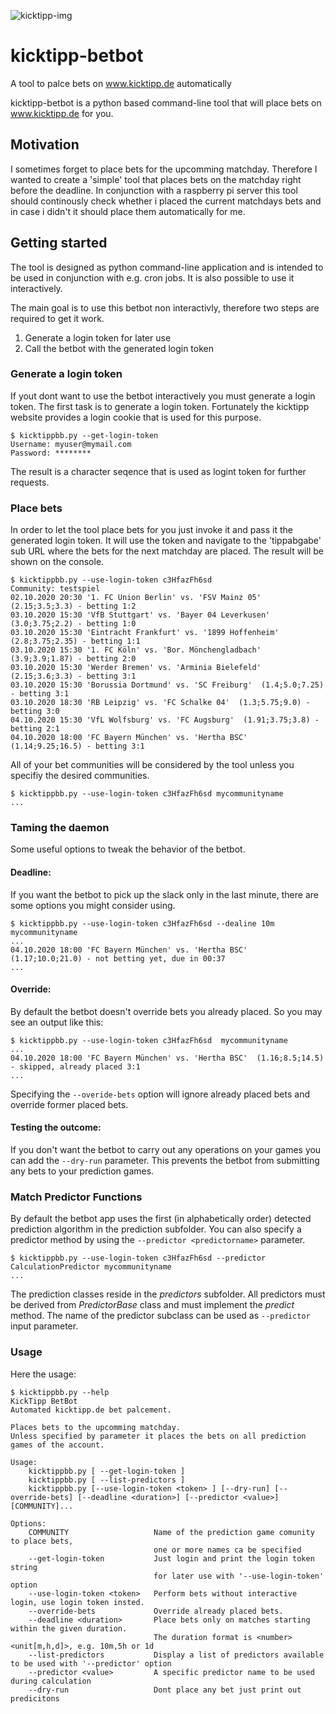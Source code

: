 ![kicktipp-img]

[kicktipp-img]: https://www.kicktipp.de/assets/img/cb1059167120/assets/img/illu/startseite.png "Kicktipp"

kicktipp-betbot
===============

A tool to palce bets on www.kicktipp.de automatically

kicktipp-betbot is a python based command-line tool that will place bets on www.kicktipp.de for you.

Motivation
----------

I sometimes forget to place bets for the upcomming matchday. Therefore I wanted to create a 'simple' tool that places bets on the matchday right before the deadline. In conjunction with a raspberry pi server this tool should continously check whether i placed the current matchdays bets and in case i didn't it should place them automatically for me.

Getting started
---------------

The tool is designed as python command-line application and is intended to be used in conjunction with e.g. cron jobs.
It is also possible to use it interactively.

The main goal is to use this betbot non interactivly, therefore two steps are required to get it work.

1. Generate a login token for later use
2. Call the betbot with the generated login token

### Generate a login token
If yout dont want to use the betbot interactively you must generate a login token.
The first task is to generate a login token. Fortunately the kicktipp website provides a login cookie that is used for this purpose.

```console
$ kicktippbb.py --get-login-token
Username: myuser@mymail.com
Password: ********
```
The result is a character seqence that is used as logint token for further requests.

### Place bets
In order to let the tool place bets for you just invoke it and pass it the generated login token.
It will use the token and navigate to the 'tippabgabe' sub URL where the bets for the next matchday are placed.
The result will be shown on the console.

```console
$ kicktippbb.py --use-login-token c3HfazFh6sd
Community: testspiel
02.10.2020 20:30 '1. FC Union Berlin' vs. 'FSV Mainz 05'  (2.15;3.5;3.3) - betting 1:2
03.10.2020 15:30 'VfB Stuttgart' vs. 'Bayer 04 Leverkusen'  (3.0;3.75;2.2) - betting 1:0
03.10.2020 15:30 'Eintracht Frankfurt' vs. '1899 Hoffenheim'  (2.8;3.75;2.35) - betting 1:1
03.10.2020 15:30 '1. FC Köln' vs. 'Bor. Mönchengladbach'  (3.9;3.9;1.87) - betting 2:0
03.10.2020 15:30 'Werder Bremen' vs. 'Arminia Bielefeld'  (2.15;3.6;3.3) - betting 3:1
03.10.2020 15:30 'Borussia Dortmund' vs. 'SC Freiburg'  (1.4;5.0;7.25) - betting 3:1
03.10.2020 18:30 'RB Leipzig' vs. 'FC Schalke 04'  (1.3;5.75;9.0) - betting 3:0
04.10.2020 15:30 'VfL Wolfsburg' vs. 'FC Augsburg'  (1.91;3.75;3.8) - betting 2:1
04.10.2020 18:00 'FC Bayern München' vs. 'Hertha BSC'  (1.14;9.25;16.5) - betting 3:1
```

All of your bet communities will be considered by the tool unless you specifiy the desired communities.

```console
$ kicktippbb.py --use-login-token c3HfazFh6sd mycommunityname
...
```

### Taming the daemon
Some useful options to tweak the behavior of the betbot.

#### Deadline:
If you want the betbot to pick up the slack only in the last minute, there are some options you might consider using.
```console
$ kicktippbb.py --use-login-token c3HfazFh6sd --dealine 10m mycommunityname
...
04.10.2020 18:00 'FC Bayern München' vs. 'Hertha BSC'  (1.17;10.0;21.0) - not betting yet, due in 00:37
...
```

#### Override:
By default the betbot doesn't override bets you already placed. So you may see an output like this:
```console
$ kicktippbb.py --use-login-token c3HfazFh6sd  mycommunityname
...
04.10.2020 18:00 'FC Bayern München' vs. 'Hertha BSC'  (1.16;8.5;14.5) - skipped, already placed 3:1
...
```
Specifying the ```--overide-bets``` option will ignore already placed bets and override former placed bets.

#### Testing the outcome:
If you don't want the betbot to carry out any operations on your games you can add the ```--dry-run``` parameter. This prevents the betbot from submitting any bets to your prediction games.

### Match Predictor Functions
By default the betbot app uses the first (in alphabetically order) detected prediction algorithm in the prediction subfolder. You can also specify a predictor method by using the ```--predictor <predictorname>``` parameter.

```console
$ kicktippbb.py --use-login-token c3HfazFh6sd --predictor CalculationPredictor mycommunityname
...
```

The prediction classes reside in the *predictors* subfolder. All predictors must be derived from *PredictorBase* class and must implement the *predict* method. The name of the predictor subclass can be used as ```--predictor``` input parameter.

### Usage 

Here the usage:
```console
$ kicktippbb.py --help
KickTipp BetBot 
Automated kicktipp.de bet palcement.

Places bets to the upcomming matchday.  
Unless specified by parameter it places the bets on all prediction games of the account.

Usage: 
    kicktippbb.py [ --get-login-token ]
    kicktippbb.py [ --list-predictors ]
    kicktippbb.py [--use-login-token <token> ] [--dry-run] [--override-bets] [--deadline <duration>] [--predictor <value>] [COMMUNITY]...

Options:
    COMMUNITY                   Name of the prediction game comunity to place bets, 
                                one or more names ca be specified
    --get-login-token           Just login and print the login token string 
                                for later use with '--use-login-token' option
    --use-login-token <token>   Perform bets without interactive login, use login token insted.
    --override-bets             Override already placed bets.
    --deadline <duration>       Place bets only on matches starting within the given duration.                                
                                The duration format is <number><unit[m,h,d]>, e.g. 10m,5h or 1d
    --list-predictors           Display a list of predictors available to be used with '--predictor' option
    --predictor <value>         A specific predictor name to be used during calculation
    --dry-run                   Dont place any bet just print out predicitons
```
